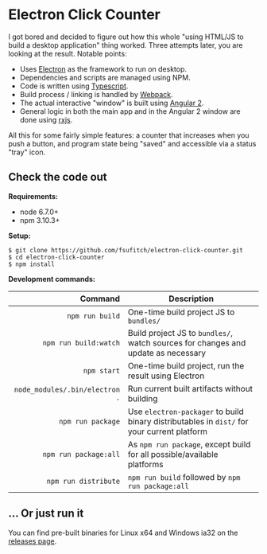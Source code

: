 Electron Click Counter
======================

I got bored and decided to figure out how this whole "using HTML/JS to build a desktop application" thing worked. Three attempts later, you are looking at the result. Notable points:

* Uses [Electron](https://electron.atom.io) as the framework to run on desktop.
* Dependencies and scripts are managed using NPM.
* Code is written using [Typescript](https://typescriptlang.org).
* Build process / linking is handled by [Webpack](https://webpack.js.org/).
* The actual interactive "window" is built using [Angular 2](https://angular.io).
* General logic in both the main app and in the Angular 2 window are done using [rxjs](https://github.com/Reactive-Extensions/RxJS).

All this for some fairly simple features: a counter that increases when you push a button, and program state being "saved" and accessible via a status "tray" icon.

Check the code out
------------------

**Requirements:**

* node 6.7.0+
* npm 3.10.3+

**Setup:**

    $ git clone https://github.com/fsufitch/electron-click-counter.git
    $ cd electron-click-counter
    $ npm install

**Development commands:**

| Command | Description |
| ---: | ---- |
| `npm run build` | One-time build project JS to `bundles/` |
| `npm run build:watch` | Build project JS to `bundles/`, watch sources for changes and update as necessary |
| `npm start` | One-time build project, run the result using Electron |
| `node_modules/.bin/electron .` | Run current built artifacts without building |
| `npm run package` | Use `electron-packager` to build binary distributables in `dist/` for your current platform |
| `npm run package:all` | As `npm run package`, except build for all possible/available platforms |
| `npm run distribute` | `npm run build` followed by `npm run package:all`

... Or just run it
------------------

You can find pre-built binaries for Linux x64 and Windows ia32 on the [releases page](https://github.com/fsufitch/electron-click-counter/releases/tag/1.0.0).
